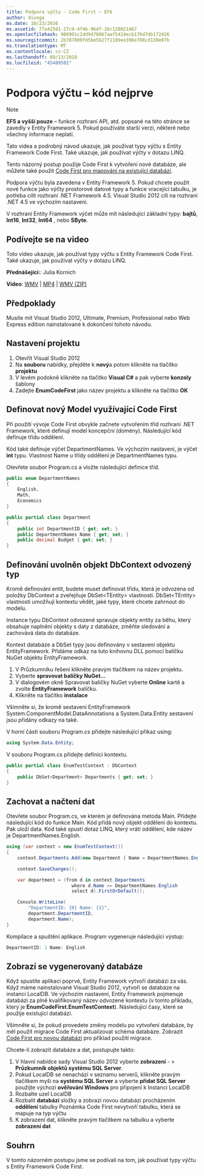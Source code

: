 ```yaml
---
title: Podpora výčtu - Code First – EF6
author: divega
ms.date: 10/23/2016
ms.assetid: 77a42501-27c9-4f4b-96df-26c128021467
ms.openlocfilehash: 986991c2dd9470867aaf5424ecb176d7db172426
ms.sourcegitcommit: 2b787009fd5be5627f1189ee396e708cd130e07b
ms.translationtype: MT
ms.contentlocale: cs-CZ
ms.lasthandoff: 09/13/2018
ms.locfileid: "45489502"
---
```

# <a name="enum-support---code-first"></a>Podpora výčtu – kód nejprve
> [!NOTE]
> **EF5 a vyšší pouze** – funkce rozhraní API, atd. popsané na této stránce se zavedly v Entity Framework 5. Pokud používáte starší verzi, některé nebo všechny informace neplatí.

Tato videa a podrobný návod ukazuje, jak používat typy výčtu s Entity Framework Code First. Také ukazuje, jak používat výčty v dotazu LINQ.

Tento názorný postup použije Code First k vytvoření nové databáze, ale můžete také použít [Code First pro mapování na existující databázi](~/ef6/modeling/code-first/workflows/existing-database.md).

Podpora výčtu byla zavedena v Entity Framework 5. Pokud chcete použít nové funkce jako výčty prostorové datové typy a funkce vracející tabulku, je potřeba cílit rozhraní .NET Framework 4.5. Visual Studio 2012 cílí na rozhraní .NET 4.5 ve výchozím nastavení.

V rozhraní Entity Framework výčet může mít následující základní typy: **bajtů**, **Int16**, **Int32**, **Int64** , nebo **SByte**.

## <a name="watch-the-video"></a>Podívejte se na video
Toto video ukazuje, jak používat typy výčtu s Entity Framework Code First. Také ukazuje, jak používat výčty v dotazu LINQ.

**Přednášející:**: Julia Kornich

**Video**: [WMV](http://download.microsoft.com/download/A/5/8/A583DEE8-FD5C-47EE-A4E1-966DDF39D1DA/HDI-ITPro-MSDN-winvideo-enumwithcodefirst.wmv) | [MP4](http://download.microsoft.com/download/A/5/8/A583DEE8-FD5C-47EE-A4E1-966DDF39D1DA/HDI-ITPro-MSDN-mp4video-enumwithcodefirst.m4v) | [WMV (ZIP)](http://download.microsoft.com/download/A/5/8/A583DEE8-FD5C-47EE-A4E1-966DDF39D1DA/HDI-ITPro-MSDN-winvideo-enumwithcodefirst.zip)

## <a name="pre-requisites"></a>Předpoklady

Musíte mít Visual Studio 2012, Ultimate, Premium, Professional nebo Web Express edition nainstalované k dokončení tohoto návodu.

 

## <a name="set-up-the-project"></a>Nastavení projektu

1.  Otevřít Visual Studio 2012
2.  Na **souboru** nabídky, přejděte k **nový**a potom klikněte na tlačítko **projektu**
3.  V levém podokně klikněte na tlačítko **Visual C\#** a pak vyberte **konzoly** šablony
4.  Zadejte **EnumCodeFirst** jako název projektu a klikněte na tlačítko **OK**

## <a name="define-a-new-model-using-code-first"></a>Definovat nový Model využívající Code First

Při použití vývoje Code First obvykle začnete vytvořením tříd rozhraní .NET Framework, které definují model koncepční (domény). Následující kód definuje třídu oddělení.

Kód také definuje výčet DepartmentNames. Ve výchozím nastavení, je výčet **int** typu. Vlastnost Name u třídy oddělení je DepartmentNames typu.

Otevřete soubor Program.cs a vložte následující definice tříd.

``` csharp
public enum DepartmentNames
{
    English,
    Math,
    Economics
}     

public partial class Department
{
    public int DepartmentID { get; set; }
    public DepartmentNames Name { get; set; }
    public decimal Budget { get; set; }
}
```
 

## <a name="define-the-dbcontext-derived-type"></a>Definování uvolněn objekt DbContext odvozený typ

Kromě definování entit, budete muset definovat třídu, která je odvozena od položky DbContext a zveřejňuje DbSet&lt;TEntity&gt; vlastnosti. DbSet&lt;TEntity&gt; vlastnosti umožňují kontextu vědět, jaké typy, které chcete zahrnout do modelu.

Instance typu DbContext odvozené spravuje objekty entity za běhu, který obsahuje naplnění objekty s daty z databáze, změňte sledování a zachovává data do databáze.

Kontext databáze a DbSet typy jsou definovány v sestavení objektu EntityFramework. Přidáme odkaz na tuto knihovnu DLL pomocí balíčku NuGet objektu EntityFramework.

1.  V Průzkumníku řešení klikněte pravým tlačítkem na název projektu.
2.  Vyberte **spravovat balíčky NuGet...**
3.  V dialogovém okně Spravovat balíčky NuGet vyberte **Online** kartě a zvolte **EntityFramework** balíčku.
4.  Klikněte na tlačítko **instalace**

Všimněte si, že kromě sestavení EntityFramework System.ComponentModel.DataAnnotations a System.Data.Entity sestavení jsou přidány odkazy na také.

V horní části souboru Program.cs přidejte následující příkaz using:

``` csharp
using System.Data.Entity;
```

V souboru Program.cs přidejte definici kontextu. 

``` csharp
public partial class EnumTestContext : DbContext
{
    public DbSet<Department> Departments { get; set; }
}
```
 

## <a name="persist-and-retrieve-data"></a>Zachovat a načtení dat

Otevřete soubor Program.cs, ve kterém je definována metoda Main. Přidejte následující kód do funkce Main. Kód přidá nový objekt oddělení do kontextu. Pak uloží data. Kód také spustí dotaz LINQ, který vrátí oddělení, kde název je DepartmentNames.English.

``` csharp
using (var context = new EnumTestContext())
{
    context.Departments.Add(new Department { Name = DepartmentNames.English });

    context.SaveChanges();

    var department = (from d in context.Departments
                        where d.Name == DepartmentNames.English
                        select d).FirstOrDefault();

    Console.WriteLine(
        "DepartmentID: {0} Name: {1}",
        department.DepartmentID,  
        department.Name);
}
```

Kompilace a spuštění aplikace. Program vygeneruje následující výstup:

``` csharp
DepartmentID: 1 Name: English
```
 

## <a name="view-the-generated-database"></a>Zobrazí se vygenerovaný databáze

Když spustíte aplikaci poprvé, Entity Framework vytvoří databázi za vás. Když máme nainstalované Visual Studio 2012, vytvoří se databáze na instanci LocalDB. Ve výchozím nastavení, Entity Framework pojmenuje databázi za plně kvalifikovaný název odvozené kontextu (v tomto příkladu, který je **EnumCodeFirst.EnumTestContext**). Následující časy, které se použije existující databázi.  

Všimněte si, že pokud provedete změny modelu po vytvoření databáze, by měl použít migrace Code First aktualizovat schéma databáze. Zobrazit [Code First pro novou databázi](~/ef6/modeling/code-first/workflows/new-database.md) pro příklad použití migrace.

Chcete-li zobrazit databáze a dat, postupujte takto:

1.  V hlavní nabídce sady Visual Studio 2012 vyberte **zobrazení**  - &gt; **Průzkumník objektů systému SQL Server**.
2.  Pokud LocalDB se nenachází v seznamu serverů, klikněte pravým tlačítkem myši na **systému SQL Server** a vyberte **přidat SQL Server** použijte výchozí **ověřování Windows** pro připojení k Instanci LocalDB
3.  Rozbalte uzel LocalDB
4.  Rozbalit **databází** složky a zobrazí novou databázi procházením **oddělení** tabulky Poznámka Code First nevytvoří tabulku, která se mapuje na typ výčtu
5.  K zobrazení dat, klikněte pravým tlačítkem na tabulku a vyberte **zobrazení dat**

## <a name="summary"></a>Souhrn

V tomto názorném postupu jsme se podívali na tom, jak používat typy výčtu s Entity Framework Code First. 

